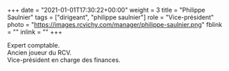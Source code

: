 +++
date = "2021-01-01T17:30:22+00:00"
weight = 3
title = "Philippe Saulnier"
tags = ["dirigeant", "philippe saulnier"]
role = "Vice-président"
photo = "https://images.rcvichy.com/manager/philippe-saulnier.png"
fblink = ""
inlink = ""
+++

Expert comptable.  
Ancien joueur du RCV.  
Vice-président en charge des finances.
